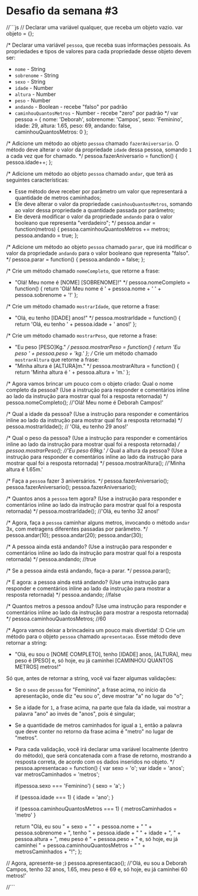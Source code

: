 # Desafio da semana #3

//```js
// Declarar uma variável qualquer, que receba um objeto vazio.
var objeto = {};

/*
Declarar uma variável `pessoa`, que receba suas informações pessoais.
As propriedades e tipos de valores para cada propriedade desse objeto devem ser:
- `nome` - String
- `sobrenome` - String
- `sexo` - String
- `idade` - Number
- `altura` - Number
- `peso` - Number
- `andando` - Boolean - recebe "falso" por padrão
- `caminhouQuantosMetros` - Number - recebe "zero" por padrão
*/
var pessoa = {
	nome: 'Deborah', 
	sobrenome: 'Campos', 
	sexo: 'Feminino', 
	idade: 29, 
	altura: 1.65, 
	peso: 69, 
	andando: false, 
	caminhouQuantosMetros: 0
};

/*
Adicione um método ao objeto `pessoa` chamado `fazerAniversario`. O método deve
alterar o valor da propriedade `idade` dessa pessoa, somando `1` a cada vez que
for chamado.
*/
pessoa.fazerAniversario = function() {
	pessoa.idade++;
};

/*
Adicione um método ao objeto `pessoa` chamado `andar`, que terá as seguintes
características:
- Esse método deve receber por parâmetro um valor que representará a quantidade
de metros caminhados;
- Ele deve alterar o valor da propriedade `caminhouQuantosMetros`, somando ao
valor dessa propriedade a quantidade passada por parâmetro;
- Ele deverá modificar o valor da propriedade `andando` para o valor
booleano que representa "verdadeiro";
*/
pessoa.andar = function(metros) {
	pessoa.caminhouQuantosMetros += metros;
	pessoa.andando = true;
};

/*
Adicione um método ao objeto `pessoa` chamado `parar`, que irá modificar o valor
da propriedade `andando` para o valor booleano que representa "falso".
*/
pessoa.parar = function() {
	pessoa.andando = false;
};

/*
Crie um método chamado `nomeCompleto`, que retorne a frase:
- "Olá! Meu nome é [NOME] [SOBRENOME]!"
*/
pessoa.nomeCompleto = function() {
	return 'Olá! Meu nome é ' + pessoa.nome + ' ' + pessoa.sobrenome + '!' 
};

/*
Crie um método chamado `mostrarIdade`, que retorne a frase:
- "Olá, eu tenho [IDADE] anos!"
*/
pessoa.mostrarIdade = function() {
	return 'Olá, eu tenho ' + pessoa.idade + ' anos!'
};

/*
Crie um método chamado `mostrarPeso`, que retorne a frase:
- "Eu peso [PESO]Kg."
*/
pessoa.mostrarPeso = function() {
	return 'Eu peso ' + pessoa.peso + 'kg.'
};
/*
Crie um método chamado `mostrarAltura` que retorne a frase:
- "Minha altura é [ALTURA]m."
*/
pessoa.mostrarAltura = function() {
	return 'Minha altura é ' + pessoa.altura + 'm.'
};

/*
Agora vamos brincar um pouco com o objeto criado:
Qual o nome completo da pessoa? (Use a instrução para responder e comentários
inline ao lado da instrução para mostrar qual foi a resposta retornada)
*/
pessoa.nomeCompleto(); //'Olá! Meu nome é Deborah Campos!'

/*
Qual a idade da pessoa? (Use a instrução para responder e comentários
inline ao lado da instrução para mostrar qual foi a resposta retornada)
*/
pessoa.mostrarIdade(); // 'Olá, eu tenho 29 anos!'

/*
Qual o peso da pessoa? (Use a instrução para responder e comentários
inline ao lado da instrução para mostrar qual foi a resposta retornada)
*/
pessoa.mostrarPeso(); //'Eu peso 69kg.'
/*
Qual a altura da pessoa? (Use a instrução para responder e comentários
inline ao lado da instrução para mostrar qual foi a resposta retornada)
*/
pessoa.mostrarAltura(); //'Minha altura é 1.65m.'

/*
Faça a `pessoa` fazer 3 aniversários.
*/
pessoa.fazerAniversario();
pessoa.fazerAniversario();
pessoa.fazerAniversario();

/*
Quantos anos a `pessoa` tem agora? (Use a instrução para responder e
comentários inline ao lado da instrução para mostrar qual foi a resposta
retornada)
*/
 pessoa.mostrarIdade(); //'Olá, eu tenho 32 anos!'

/*
Agora, faça a `pessoa` caminhar alguns metros, invocando o método `andar` 3x,
com metragens diferentes passadas por parâmetro.
*/
pessoa.andar(10);
pessoa.andar(20);
pessoa.andar(30);

/*
A pessoa ainda está andando? (Use a instrução para responder e comentários
inline ao lado da instrução para mostrar qual foi a resposta retornada)
*/
pessoa.andando; //true

/*
Se a pessoa ainda está andando, faça-a parar.
*/
pessoa.parar();

/*
E agora: a pessoa ainda está andando? (Use uma instrução para responder e
comentários inline ao lado da instrução para mostrar a resposta retornada)
*/
pessoa.andando; //false

/*
Quantos metros a pessoa andou? (Use uma instrução para responder e comentários
inline ao lado da instrução para mostrar a resposta retornada)
*/
 pessoa.caminhouQuantosMetros; //60

/*
Agora vamos deixar a brincadeira um pouco mais divertida! :D
Crie um método para o objeto `pessoa` chamado `apresentacao`. Esse método deve
retornar a string:
- "Olá, eu sou o [NOME COMPLETO], tenho [IDADE] anos, [ALTURA], meu peso é [PESO] e, só hoje, eu já caminhei [CAMINHOU QUANTOS METROS] metros!"

Só que, antes de retornar a string, você vai fazer algumas validações:
- Se o `sexo` de `pessoa` for "Feminino", a frase acima, no início da
apresentação, onde diz "eu sou o", deve mostrar "a" no lugar do "o";
- Se a idade for `1`, a frase acima, na parte que fala da idade, vai mostrar a
palavra "ano" ao invés de "anos", pois é singular;
- Se a quantidade de metros caminhados for igual a `1`, então a palavra que
deve conter no retorno da frase acima é "metro" no lugar de "metros".
- Para cada validação, você irá declarar uma variável localmente (dentro do
método), que será concatenada com a frase de retorno, mostrando a resposta
correta, de acordo com os dados inseridos no objeto.
*/
pessoa.apresentacao = function() {
	var sexo = 'o';
	var idade = 'anos';
	var metrosCaminhados = 'metros';

	if(pessoa.sexo === 'Feminino') {
		sexo = 'a';
	}

	if (pessoa.idade === 1) {
		idade = 'ano';
	} 
	
	if (pessoa.caminhouQuantosMetros === 1) {
		metrosCaminhados = 'metro'
	} 

	return "Olá, eu sou " + sexo + " " +  pessoa.nome + " " + pessoa.sobrenome + ", tenho " + pessoa.idade + " " + idade + ", " + pessoa.altura + ", meu peso é " + pessoa.peso + " e, só hoje, eu já caminhei " + pessoa.caminhouQuantosMetros + " " + metrosCaminhados + "!";
};

// Agora, apresente-se ;)
pessoa.apresentacao(); //'Olá, eu sou a Deborah Campos, tenho 32 anos, 1.65, meu peso é 69 e, só hoje, eu já caminhei 60 metros!'

//```

